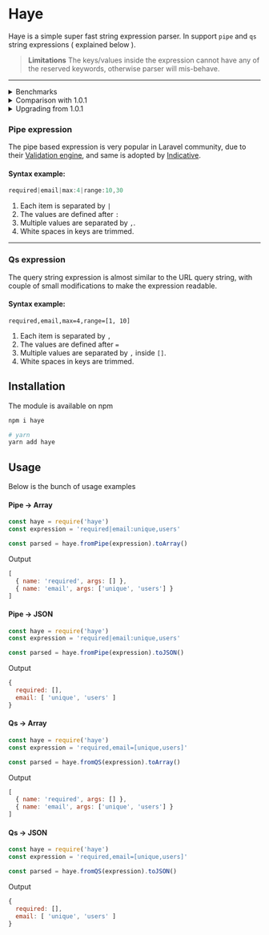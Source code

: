 # Haye

Haye is a simple super fast string expression parser. In support `pipe` and `qs` string expressions ( explained below ).

> **Limitations**
The keys/values inside the expression cannot have any of the reserved keywords, otherwise parser will mis-behave.

---

<details>
<summary> Benchmarks </summary>
<pre>
<code>
747,298 op/s » haye #pipeToArray
363,152 op/s » haye #pipeToJson
742,310 op/s » haye #qsToArray
349,075 op/s » haye #qsToJson
</code>
</pre>
</details>

<details>
<summary> Comparison with 1.0.1 </summary>
<pre>
<code>
219,138 op/s » haye #pipeToArray #legacy
170,068 op/s » haye #pipeToJson #legacy
147,594 op/s » haye #qsToArray #legacy
121,094 op/s » haye #qsToJson #legacy


747,298 op/s » haye #pipeToArray
363,152 op/s » haye #pipeToJson
742,310 op/s » haye #qsToArray
349,075 op/s » haye #qsToJson
</code>
</pre>
</details>

<details>
<summary> Upgrading from 1.0.1 </summary>
<p> There are couple of breaking changes from 1.0.1 to 2.x.x </p>

<ol>
<li>
  All methods to convert <code>Arrays</code> and <code>Objects</code> have been removed.
</li>

<li>
  The `args` property in `toArray` methods is always an array. Earlier it used to be string for single values and array for multiple.
</li>

<li>
  The value in `key/value` pair is always an array. Earlier it used to be string for single values and array for multiple.
</li>
</ol>

</details>

### Pipe expression
The pipe based expression is very popular in Laravel community, due to their [Validation engine](https://laravel.com/docs/validation), and same is adopted by [Indicative](http://indicative.adonisjs.com).

#### Syntax example:

```js
required|email|max:4|range:10,30
```

1. Each item is separated by `|`
2. The values are defined after `:`
3. Multiple values are separated by `,`.
4. White spaces in keys are trimmed.

---

### Qs expression
The query string expression is almost similar to the URL query string, with couple of small modifications to make the expression readable.

#### Syntax example:
```
required,email,max=4,range=[1, 10]
```

1. Each item is separated by `,`
2. The values are defined after `=`
3. Multiple values are separated by `,` inside `[]`.
4. White spaces in keys are trimmed.

## Installation

The module is available on npm

```bash
npm i haye

# yarn
yarn add haye
```

## Usage
Below is the bunch of usage examples

#### Pipe -> Array

```js
const haye = require('haye')
const expression = 'required|email:unique,users'

const parsed = haye.fromPipe(expression).toArray()
```

Output
```js
[
  { name: 'required', args: [] },
  { name: 'email', args: ['unique', 'users'] }
]
```

#### Pipe -> JSON

```js
const haye = require('haye')
const expression = 'required|email:unique,users'

const parsed = haye.fromPipe(expression).toJSON()
```

Output
```js
{
  required: [],
  email: [ 'unique', 'users' ]
}
```

#### Qs -> Array

```js
const haye = require('haye')
const expression = 'required,email=[unique,users]'

const parsed = haye.fromQS(expression).toArray()
```

Output
```js
[
  { name: 'required', args: [] },
  { name: 'email', args: ['unique', 'users'] }
]
```

#### Qs -> JSON

```js
const haye = require('haye')
const expression = 'required,email=[unique,users]'

const parsed = haye.fromQS(expression).toJSON()
```

Output
```js
{
  required: [],
  email: [ 'unique', 'users' ]
}
```
